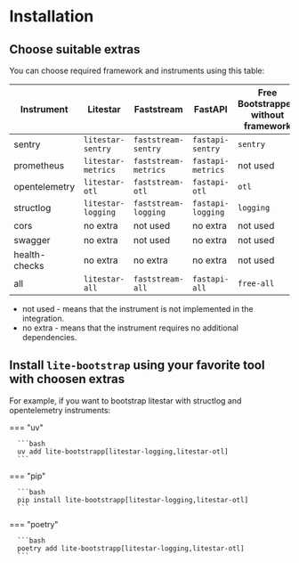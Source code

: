 # Installation

## Choose suitable extras

You can choose required framework and instruments using this table:

| Instrument    | Litestar           | Faststream           | FastAPI           | Free Bootstrapper, without framework |
|---------------|--------------------|----------------------|-------------------|--------------------------------------|
| sentry        | `litestar-sentry`  | `faststream-sentry`  | `fastapi-sentry`  | `sentry`                             |
| prometheus    | `litestar-metrics` | `faststream-metrics` | `fastapi-metrics` | not used                             |
| opentelemetry | `litestar-otl`     | `faststream-otl`     | `fastapi-otl`     | `otl`                                |
| structlog     | `litestar-logging` | `faststream-logging` | `fastapi-logging` | `logging`                            |
| cors          | no extra           | not used             | no extra          | not used                             |
| swagger       | no extra           | not used             | no extra          | not used                             |
| health-checks | no extra           | no extra             | no extra          | not used                             |
| all           | `litestar-all`     | `faststream-all`     | `fastapi-all`     | `free-all`                           |

* not used - means that the instrument is not implemented in the integration.
* no extra - means that the instrument requires no additional dependencies.

## Install `lite-bootstrap` using your favorite tool with choosen extras

For example, if you want to bootstrap litestar with structlog and opentelemetry instruments:

=== "uv"

      ```bash
      uv add lite-bootstrapp[litestar-logging,litestar-otl]
      ```

=== "pip"

      ```bash
      pip install lite-bootstrapp[litestar-logging,litestar-otl]
      ```

=== "poetry"

      ```bash
      poetry add lite-bootstrapp[litestar-logging,litestar-otl]
      ```
